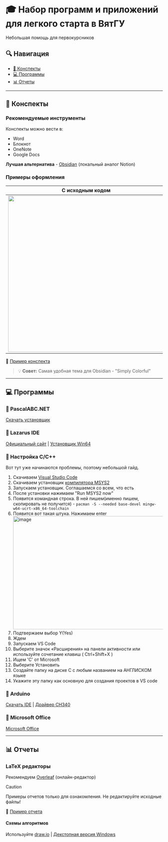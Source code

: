 # 🎓 Набор программ и приложений для легкого старта в ВятГУ
Небольшая помощь для первокурсников

## 🔍 Навигация
- [📝 Конспекты](#-конспекты)
- [💻 Программы](#-программы)
- [📊 Отчеты](#-отчеты)

---

## 📝 Конспекты

### Рекомендуемые инструменты
Конспекты можно вести в:
- Word
- Блокнот
- OneNote
- Google Docs

**Лучшая альтернатива** - [Obsidian](https://obsidian.md/download) (локальный аналог Notion)

### Примеры оформления
| С исходным кодом | Без кода |
|------------------|----------|
| <img width="500" src="https://github.com/user-attachments/assets/a4ff0c77-d8df-411b-898d-219b65d2892d"> | <img width="500" src="https://github.com/user-attachments/assets/d7a05833-5a2a-4faa-b1c0-2403333f55ea"> |

📌 [Пример конспекта](/18.03.2025.pdf)

> 💡 **Совет:** Самая удобная тема для Obsidian - "Simply Colorful"

---

## 💻 Программы

### 🔹 PascalABC.NET
[Скачать установщик](https://pascalabc.net/downloads/PascalABCNETSetup.exe)

### 🔹 Lazarus IDE
[Официальный сайт](https://www.lazarus-ide.org/) | 
[Установщик Win64](https://sourceforge.net/projects/lazarus/files/Lazarus%20Windows%2064%20bits/Lazarus%204.2/lazarus-4.2-fpc-3.2.2-win64.exe/download)

### 🔹 Настройка C/C++
Вот тут уже начинаются проблемы, поэтому небольшой гайд.
1. Скачиваем [Visual Studio Code](https://code.visualstudio.com/)
2. Скачиваем установщик [компилятора MSYS2](https://github.com/msys2/msys2-installer/releases/download/2024-12-08/msys2-x86_64-20241208.exe)
3. Запускаем установщик. Соглашаемся со всем, что есть
4. После установки нажимаем "Run MSYS2 now"
5. Появится командная строка. В ней пишем(именно пишем, скопировать не получится) - `pacman -S --needed base-devel mingw-w64-ucrt-x86_64-toolchain`
6. Появится вот такая штука. Нажимаем enter <img width="1071" height="362" alt="image" src="https://github.com/user-attachments/assets/61a6896d-6fe6-400b-b69b-3a5f899ede29" />
7. Подтвержаем выбор Y(Yes)
8. Ждем
9. Запускаем VS Code
10. Выберите значок «Расширения» на панели активности или используйте сочетание клавиш ( Ctrl+Shift+X )
11. Ищем 'C' от Microsoft
12. Выберите Установить
13. Создайте папку на диске С с любым названием на АНГЛИСКОМ языке
14. Укажите эту папку как основную для создания проектов в VS code

### 🔹 Arduino
[Скачать IDE](https://www.arduino.cc/en/software/) |
[Драйвер CH340](https://wiki.amperka.ru/_media/articles:driver-ch340:ch340ser-windows.zip)

### 🔹 Microsoft Office
[Microsoft Office](https://cloud.mail.ru/public/zMaw/2ERQnvgHM)

---

## 📊 Отчеты
### LaTeX редакторы
Рекомендуем [Overleaf](https://ru.overleaf.com/) (онлайн-редактор)

> [!CAUTION]
> Примеры отчетов только для ознакомления.
> Не редактируйте исходные файлы!

📄 [Пример отчета](https://www.overleaf.com/8434914313vfywjqctbsks#9d8da1)

#### Схемы алгоритмов 
Используйте [draw.io](https://github.com/jgraph/drawio-desktop/releases/tag/v28.0.6) | 
[Декстопная версия Windows](https://github.com/jgraph/drawio-desktop/releases/download/v28.0.6/draw.io-28.0.6-windows-installer.exe)
